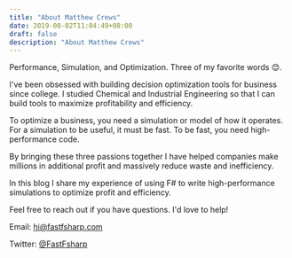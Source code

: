 ```yaml
---
title: "About Matthew Crews"
date: 2019-08-02T11:04:49+08:00
draft: false
description: "About Matthew Crews"
---
```


Performance, Simulation, and  Optimization. Three of my favorite words 😊.

I've been obsessed with building decision optimization tools for business since college. I studied Chemical and Industrial Engineering so that I can build tools to maximize profitability and efficiency.

To optimize a business, you need a simulation or model of how it operates. For a simulation to be useful, it must be fast. To be fast, you need high-performance code.

By bringing these three passions together I have helped companies make millions in additional profit and massively reduce waste and inefficiency.

In this blog I share my experience of using F# to write high-performance simulations to optimize profit and efficiency.

Feel free to reach out if you have questions. I'd love to help!

Email: hi@fastfsharp.com

Twitter: [@FastFsharp](https://twitter.com/FastFsharp)
